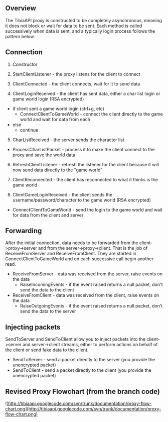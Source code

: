 ## Overview ##
The TibiaAPI proxy is constructed to be completely asynchronous, meaning it does not block or wait for data to be sent. Each method is called successively _when_ data is sent, and a typically login process follows the pattern below.

## Connection ##
1. Constructor

2. StartClientListener - the proxy listens for the client to connect

3. ClientConnected - the client connects, wait for it to send data

4. ClientLoginReceived - the client has sent data, either a char list login or game world login (RSA encrypted)
  * if client sent a game world login (ctrl+g, etc)
    * ConnectClientToGameWorld - connect the client directly to the game world and wait for data from each
  * else
    * continue

5. CharListReceived - the server sends the character list
  * ProcessCharListPacket - process it to make the client connect to the proxy and save the world data
6. RefreshClientListener - refresh the listener for the client because it will now send data directly to the "game world"

7. ClientReconnected - the client has reconnected to what it thinks is the game world

8. ClientGameLoginReceived - the client sends the username/password/character to the game world (RSA encrypted)
  * ConnectClientToGameWorld - send the login to the game world and wait for data from the client and server

## Forwarding ##
After the initial connection, data needs to be forwarded from the client->proxy->server and from the server->proxy->client. That is the job of ReceiveFromServer and ReceiveFromClient. They are started in ConnectClientToGameWorld and on each successive call begin another read.
  * ReceiveFromServer - data was received from the server, raise events on the data
    * RaiseIncomingEvents - if the event raised returns a null packet, don't send the data to the client
  * ReceiveFromClient - data was received from the client, raise events on the data
    * RaiseOutgoingEvents - if the event raised returns a null packet, don't send the data to the server

## Injecting packets ##
SendToServer and SendToClient allow you to inject packets into the client->server and server->client streams, either to perform actions on behalf of the client or send fake data to the client.
  * SendToServer - send a packet directly to the server (you provide the unencrypted packet)
  * SendToClient - send a packet directly to the client (you provide the unencrypted packet)

## Revised Proxy Flowchart (from the branch code) ##
![http://tibiaapi.googlecode.com/svn/trunk/documentation/proxy-flow-chart.png](http://tibiaapi.googlecode.com/svn/trunk/documentation/proxy-flow-chart.png)